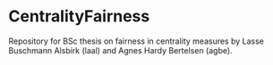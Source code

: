 # CentralityFairness
Repository for BSc thesis on fairness in centrality measures by Lasse Buschmann Alsbirk (laal) and Agnes Hardy Bertelsen (agbe). 
